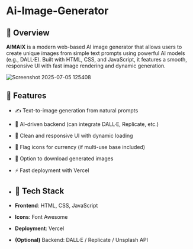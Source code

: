 # Ai-Image-Generator

## 📌 Overview

**AIMAIX** is a modern web-based AI image generator that allows users to create unique images from simple text prompts using powerful AI models (e.g., DALL·E). Built with HTML, CSS, and JavaScript, it features a smooth, responsive UI with fast image rendering and dynamic generation.

![Screenshot 2025-07-05 125408](https://github.com/user-attachments/assets/8550a77b-7d8d-4b84-8e87-77e4d1a5e73d)







## 🚀 Features

- ✍️ Text-to-image generation from natural prompts
- 🧠 AI-driven backend (can integrate DALL·E, Replicate, etc.)
- 🎨 Clean and responsive UI with dynamic loading
- 📸 Flag icons for currency (if multi-use base included)
- 💾 Option to download generated images
- ⚡ Fast deployment with Vercel

- ## 🧱 Tech Stack

- **Frontend**: HTML, CSS, JavaScript
- **Icons**: Font Awesome
- **Deployment**: Vercel
- **(Optional)** Backend: DALL·E / Replicate / Unsplash API
